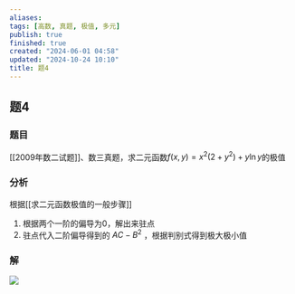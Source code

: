 ```yaml
---
aliases: 
tags: [高数, 真题, 极值, 多元]
publish: true
finished: true
created: "2024-06-01 04:58"
updated: "2024-10-24 10:10"
title: 题4
---
```

## 题4 
### 题目
[[2009年数二试题]]、数三真题，求二元函数$f(x, y) = x^2 (2 + y^2) + y\ln y$的极值
### 分析
根据[[求二元函数极值的一般步骤]]
1. 根据两个一阶的偏导为0，解出来驻点 
2. 驻点代入二阶偏导得到的 $AC-B^{2}$ ，根据判别式得到极大极小值 
### 解
![](https://img.hwenyi.tech/202405132050914.webp)
